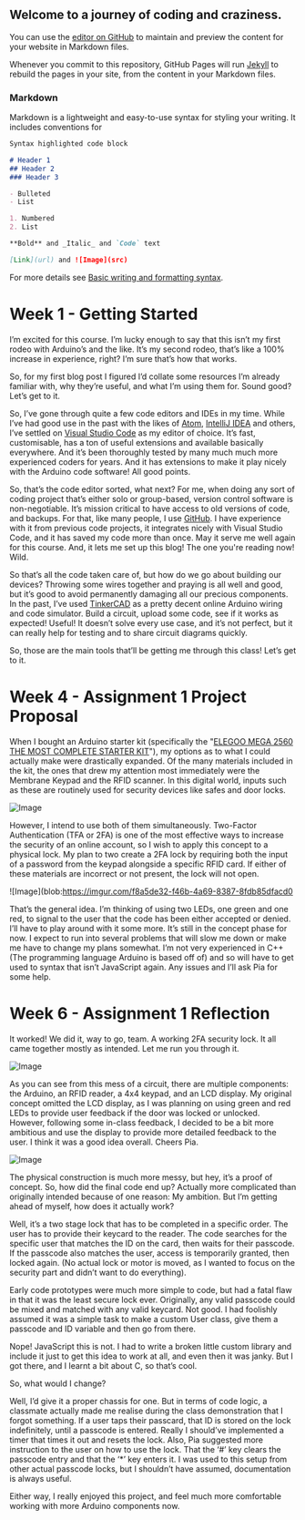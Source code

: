 ## Welcome to a journey of coding and craziness.

You can use the [editor on GitHub](https://github.com/Sabutour/Jordan-McDonald-DESN2010-Blog/edit/gh-pages/index.md) to maintain and preview the content for your website in Markdown files.

Whenever you commit to this repository, GitHub Pages will run [Jekyll](https://jekyllrb.com/) to rebuild the pages in your site, from the content in your Markdown files.

### Markdown

Markdown is a lightweight and easy-to-use syntax for styling your writing. It includes conventions for

```markdown
Syntax highlighted code block

# Header 1
## Header 2
### Header 3

- Bulleted
- List

1. Numbered
2. List

**Bold** and _Italic_ and `Code` text

[Link](url) and ![Image](src)
```

For more details see [Basic writing and formatting syntax](https://docs.github.com/en/github/writing-on-github/getting-started-with-writing-and-formatting-on-github/basic-writing-and-formatting-syntax).

# Week 1 - Getting Started

I’m excited for this course. I’m lucky enough to say that this isn’t my first rodeo with Arduino’s and the like. It’s my second rodeo, that’s like a 100% increase in experience, right? I’m sure that’s how that works.

So, for my first blog post I figured I’d collate some resources I’m already familiar with, why they’re useful, and what I’m using them for. Sound good? Let’s get to it.

So, I’ve gone through quite a few code editors and IDEs in my time. While I’ve had good use in the past with the likes of [Atom](https://atom.io/), [IntelliJ IDEA](https://www.jetbrains.com/idea/) and others, I’ve settled on [Visual Studio Code](https://code.visualstudio.com/) as my editor of choice. It’s fast, customisable, has a ton of useful extensions and available basically everywhere. And it’s been thoroughly tested by many much much more experienced coders for years. And it has extensions to make it play nicely with the Arduino code software! All good points.

So, that’s the code editor sorted, what next? For me, when doing any sort of coding project that’s either solo or group-based, version control software is non-negotiable. It’s mission critical to have access to old versions of code, and backups. For that, like many people, I use [GitHub](github.com). I have experience with it from previous code projects, it integrates nicely with Visual Studio Code, and it has saved my code more than once. May it serve me well again for this course. And, it lets me set up this blog! The one you're reading now! Wild.

So that’s all the code taken care of, but how do we go about building our devices? Throwing some wires together and praying is all well and good, but it’s good to avoid permanently damaging all our precious components. In the past, I’ve used [TinkerCAD](tinkercad.com) as a pretty decent online Arduino wiring and code simulator. Build a circuit, upload some code, see if it works as expected! Useful! It doesn’t solve every use case, and it’s not perfect, but it can really help for testing and to share circuit diagrams quickly.

So, those are the main tools that’ll be getting me through this class! Let’s get to it.

# Week 4 - Assignment 1 Project Proposal

When I bought an Arduino starter kit (specifically the "[ELEGOO MEGA 2560 THE MOST COMPLETE STARTER KIT](https://www.amazon.com.au/ELEGOO-Complete-Ultimate-Tutorial-Mega2560/dp/B01EWNUUUA)"), my options as to what I could actually make were drastically expanded. Of the many materials included in the kit, the ones that drew my attention most immediately were the Membrane Keypad and the RFID scanner. In this digital world, inputs such as these are routinely used for security devices like safes and door locks.

![Image](https://i.imgur.com/6BijcZv.png)

However, I intend to use both of them simultaneously. Two-Factor Authentication (TFA or 2FA) is one of the most effective ways to increase the security of an online account, so I wish to apply this concept to a physical lock. My plan to two create a 2FA lock by requiring both the input of a password from the keypad alongside a specific RFID card. If either of these materials are incorrect or not present, the lock will not open.

![Image](blob:https://imgur.com/f8a5de32-f46b-4a69-8387-8fdb85dfacd0

That’s the general idea. I’m thinking of using two LEDs, one green and one red, to signal to the user that the code has been either accepted or denied. I’ll have to play around with it some more. It’s still in the concept phase for now. I expect to run into several problems that will slow me down or make me have to change my plans somewhat. I’m not very experienced in C++ (The programming language Arduino is based off of) and so will have to get used to syntax that isn’t JavaScript again. Any issues and I’ll ask Pia for some help. 

# Week 6 - Assignment 1 Reflection

It worked! We did it, way to go, team. A working 2FA security lock. It all came together mostly as intended. Let me run you through it.

![Image](https://i.imgur.com/eojOqmM.png)

As you can see from this mess of a circuit, there are multiple components: the Arduino, an RFID reader, a 4x4 keypad, and an LCD display. My original concept omitted the LCD display, as I was planning on using green and red LEDs to provide user feedback if the door was locked or unlocked. However, following some in-class feedback, I decided to be a bit more ambitious and use the display to provide more detailed feedback to the user. I think it was a good idea overall. Cheers Pia.

![Image](https://i.imgur.com/duWGzDk.jpg)

The physical construction is much more messy, but hey, it’s a proof of concept. So, how did the final code end up? Actually more complicated than originally intended because of one reason: My ambition. But I’m getting ahead of myself, how does it actually work?

Well, it’s a two stage lock that has to be completed in a specific order. The user has to provide their keycard to the reader. The code searches for the specific user that matches the ID on the card, then waits for their passcode. If the passcode also matches the user, access is temporarily granted, then locked again. (No actual lock or motor is moved, as I wanted to focus on the security part and didn’t want to do everything).

Early code prototypes were much more simple to code, but had a fatal flaw in that it was the least secure lock ever. Originally, any valid passcode could be mixed and matched with any valid keycard. Not good. I had foolishly assumed it was a simple task to make a custom User class, give them a passcode and ID variable and then go from there. 

Nope! JavaScript this is not. I had to write a broken little custom library and include it just to get this idea to work at all, and even then it was janky. But I got there, and I learnt a bit about C, so that’s cool. 

So, what would I change?

Well, I’d give it a proper chassis for one. But in terms of code logic, a classmate actually made me realise during the class demonstration that I forgot something. If a user taps their passcard, that ID is stored on the lock indefinitely, until a passcode is entered. Really I should’ve implemented a timer that times it out and resets the lock. Also, Pia suggested more instruction to the user on how to use the lock. That the ‘#’ key clears the passcode entry and that the ‘*’ key enters it. I was used to this setup from other actual passcode locks, but I shouldn’t have assumed, documentation is always useful.

Either way, I really enjoyed this project, and feel much more comfortable working with more Arduino components now.
